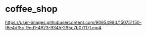 # coffee_shop



https://user-images.githubusercontent.com/90954993/150751150-f6e4df5c-9ed1-4923-9345-295c7b07f17f.mp4

